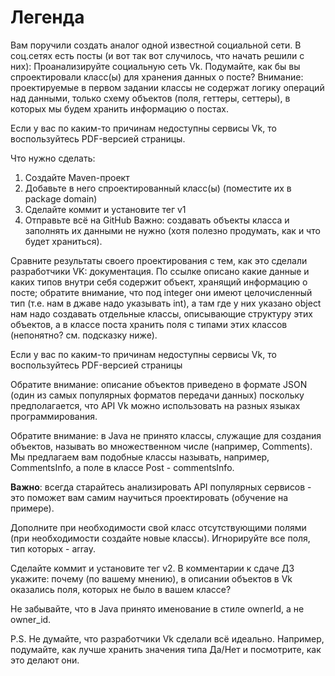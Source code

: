 # Легенда

Вам поручили создать аналог одной известной социальной сети. В соц.сетях есть посты (и вот так вот случилось, что начать решили с них):
Проанализируйте социальную сеть Vk. Подумайте, как бы вы спроектировали класс(ы) для хранения данных о посте? Внимание: проектируемые в первом задании классы не содержат логику операций над данными, только схему объектов (поля, геттеры, сеттеры), в которых мы будем хранить информацию о постах.

Если у вас по каким-то причинам недоступны сервисы Vk, то воспользуйтесь PDF-версией страницы.

Что нужно сделать:

1. Создайте Maven-проект
2. Добавьте в него спроектированный класс(ы) (поместите их в package domain)
3. Сделайте коммит и установите тег v1
4. Отправьте всё на GitHub
Важно: создавать объекты класса и заполнять их данными не нужно (хотя полезно продумать, как и что будет храниться).

Сравните результаты своего проектирования с тем, как это сделали разработчики VK: документация. По ссылке описано какие данные и каких типов внутри себя содержит объект, хранящий информацию о посте; обратите внимание, что под integer они имеют целочисленный тип (т.е. нам в джаве надо указывать int), а там где у них указано object нам надо создавать отдельные классы, описывающие структуру этих объектов, а в классе поста хранить поля с типами этих классов (непонятно? см. подсказку ниже).

Если у вас по каким-то причинам недоступны сервисы Vk, то воспользуйтесь PDF-версией страницы

Обратите внимание: описание объектов приведено в формате JSON (один из самых популярных форматов передачи данных) поскольку предполагается, что API Vk можно использовать на разных языках программирования.

Обратите внимание: в Java не принято классы, служащие для создания объектов, называть во множественном числе (например, Comments). Мы предлагаем вам подобные классы называть, например, CommentsInfo, а поле в классе Post - commentsInfo.

**Важно**: всегда старайтесь анализировать API популярных сервисов - это поможет вам самим научиться проектировать (обучение на примере).

Дополните при необходимости свой класс отсутствующими полями (при необходимости создайте новые классы). Игнорируйте все поля, тип которых - array.

Сделайте коммит и установите тег v2. В комментарии к сдаче ДЗ укажите: почему (по вашему мнению), в описании объектов в Vk оказались поля, которых не было в вашем классе?

Не забывайте, что в Java принято именование в стиле ownerId, а не owner_id.

P.S. Не думайте, что разработчики Vk сделали всё идеально. Например, подумайте, как лучше хранить значения типа Да/Нет и посмотрите, как это делают они.
